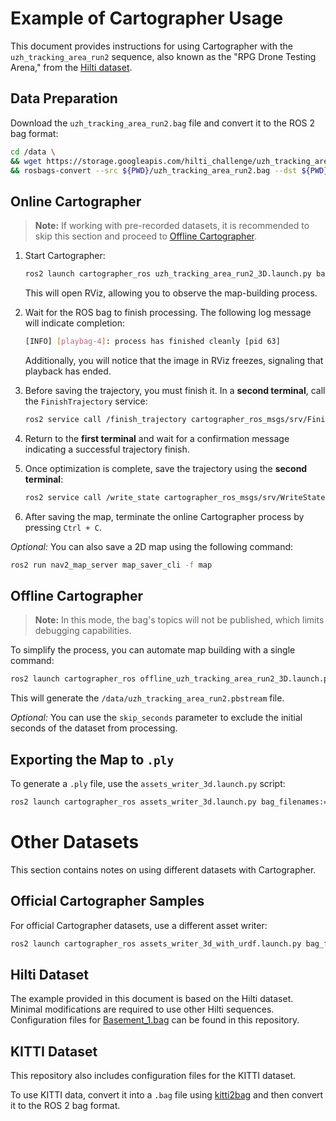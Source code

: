 # Example of Cartographer Usage

This document provides instructions for using Cartographer with the `uzh_tracking_area_run2` sequence, also known as the "RPG Drone Testing Arena," from the [Hilti dataset](https://www.hilti-challenge.com/dataset-2021.html).

## Data Preparation

Download the `uzh_tracking_area_run2.bag` file and convert it to the ROS 2 bag format:

```sh
cd /data \
&& wget https://storage.googleapis.com/hilti_challenge/uzh_tracking_area_run2.bag \
&& rosbags-convert --src ${PWD}/uzh_tracking_area_run2.bag --dst ${PWD}/uzh_tracking_area_run2
```

## Online Cartographer

> **Note:** If working with pre-recorded datasets, it is recommended to skip this section and proceed to [Offline Cartographer](#offline-cartographer).

1. Start Cartographer:
    ```sh
    ros2 launch cartographer_ros uzh_tracking_area_run2_3D.launch.py bag_filename:=/data/uzh_tracking_area_run2
    ```
    This will open RViz, allowing you to observe the map-building process.

2. Wait for the ROS bag to finish processing. The following log message will indicate completion:
    ```sh
    [INFO] [playbag-4]: process has finished cleanly [pid 63]
    ```
    Additionally, you will notice that the image in RViz freezes, signaling that playback has ended.

3. Before saving the trajectory, you must finish it. In a **second terminal**, call the `FinishTrajectory` service:
    ```sh
    ros2 service call /finish_trajectory cartographer_ros_msgs/srv/FinishTrajectory "{trajectory_id: 0}"
    ```

4. Return to the **first terminal** and wait for a confirmation message indicating a successful trajectory finish.

5. Once optimization is complete, save the trajectory using the **second terminal**:
    ```sh
    ros2 service call /write_state cartographer_ros_msgs/srv/WriteState "{filename: '/data/uzh_tracking_area_run2.pbstream', include_unfinished_submaps: true}"
    ```

6. After saving the map, terminate the online Cartographer process by pressing `Ctrl + C`.

_Optional:_ You can also save a 2D map using the following command:
```sh
ros2 run nav2_map_server map_saver_cli -f map
```

## Offline Cartographer

> **Note:** In this mode, the bag's topics will not be published, which limits debugging capabilities. 

To simplify the process, you can automate map building with a single command:

```sh
ros2 launch cartographer_ros offline_uzh_tracking_area_run2_3D.launch.py bag_filenames:=/data/uzh_tracking_area_run2 skip_seconds:=0 no_rviz:=false
```

This will generate the `/data/uzh_tracking_area_run2.pbstream` file.

_Optional:_ You can use the `skip_seconds` parameter to exclude the initial seconds of the dataset from processing.

## Exporting the Map to `.ply`

To generate a `.ply` file, use the `assets_writer_3d.launch.py` script:

```sh
ros2 launch cartographer_ros assets_writer_3d.launch.py bag_filenames:=/path/to/uzh_tracking_area_run2 pose_graph_filename:=/path/to/uzh_tracking_area_run2.pbstream
```

# Other Datasets

This section contains notes on using different datasets with Cartographer.

## Official Cartographer Samples

For official Cartographer datasets, use a different asset writer:

```sh
ros2 launch cartographer_ros assets_writer_3d_with_urdf.launch.py bag_filenames:=/workspace/bags/b3-2016-02-02-13-32-01 pose_graph_filename:=/workspace/bags/b3-2016-02-02-13-32-01.pbstream
```

## Hilti Dataset

The example provided in this document is based on the Hilti dataset. Minimal modifications are required to use other Hilti sequences. Configuration files for [Basement_1.bag](https://storage.googleapis.com/hilti_challenge/Basement_1.bag) can be found in this repository.

## KITTI Dataset

This repository also includes configuration files for the KITTI dataset.

To use KITTI data, convert it into a `.bag` file using [kitti2bag](../kitti_tools/kitti2bag/) and then convert it to the ROS 2 bag format.

